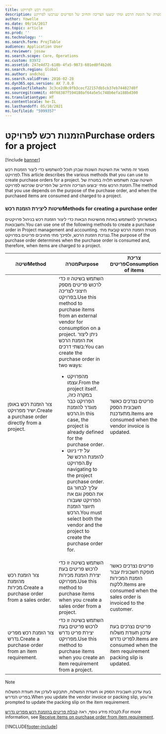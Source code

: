 ```yaml
---
title: הזמנות רכש לפרויקט
description: מאמר זה מתאר את השיטות השונות שבהן תוכל להשתמש כדי ליצור הזמנות רכש לפרויקט. השיטה שבה תשתמש תלויה במטרה של הזמנת הרכש ומתי יבוצעו הצריכה והחיוב של הפריטים שנרכשו לפרויקט.
author: Yowelle
ms.date: 09/14/2017
ms.topic: article
ms.prod: ''
ms.technology: ''
ms.search.form: ProjTable
audience: Application User
ms.reviewer: josaw
ms.search.scope: Core, Operations
ms.custom: 83972
ms.assetid: 247e4d72-610b-4fa5-9873-601ed0f4b2d6
ms.search.region: Global
ms.author: andchoi
ms.search.validFrom: 2016-02-28
ms.dyn365.ops.version: AX 7.0.0
ms.openlocfilehash: 3c3ce2d0c0fb3cecf22157db5cb37eb744027d0f
ms.sourcegitcommit: 40f68387f594180af64a5e5c748b6efa188bd300
ms.translationtype: HT
ms.contentlocale: he-IL
ms.lasthandoff: 05/10/2021
ms.locfileid: "5999357"
---
```

# <a name="purchase-orders-for-a-project"></a><span data-ttu-id="b4bd3-104">הזמנות רכש לפרויקט</span><span class="sxs-lookup"><span data-stu-id="b4bd3-104">Purchase orders for a project</span></span>

[!include [banner](../includes/banner.md)]

<span data-ttu-id="b4bd3-105">מאמר זה מתאר את השיטות השונות שבהן תוכל להשתמש כדי ליצור הזמנות רכש לפרויקט.</span><span class="sxs-lookup"><span data-stu-id="b4bd3-105">This article describes the various methods that you can use to create purchase orders for a project.</span></span> <span data-ttu-id="b4bd3-106">השיטה שבה תשתמש תלויה במטרה של הזמנת הרכש ומתי יבוצעו הצריכה והחיוב של הפריטים שנרכשו לפרויקט.</span><span class="sxs-lookup"><span data-stu-id="b4bd3-106">The method that you use depends on the purpose of the purchase order, and when the purchased items are consumed and charged to a project.</span></span>

### <a name="methods-for-creating-a-purchase-order"></a><span data-ttu-id="b4bd3-107">שיטות ליצירת הזמנת רכש</span><span class="sxs-lookup"><span data-stu-id="b4bd3-107">Methods for creating a purchase order</span></span>

<span data-ttu-id="b4bd3-108">באפשרותך להשתמש באחת מהשיטות הבאות כדי ליצור הזמנת רכש בניהול פרויקטים וחשבונאות.</span><span class="sxs-lookup"><span data-stu-id="b4bd3-108">You can use one of the following methods to create a purchase order in Project management and accounting.</span></span> <span data-ttu-id="b4bd3-109">מטרת הזמנת הרכש קובעת מתי נצרכת הזמנת הרכש, ולפיכך מתי מחויבים פריטים בפרויקט.</span><span class="sxs-lookup"><span data-stu-id="b4bd3-109">The purpose of the purchase order determines when the purchase order is consumed and, therefore, when items are charged to a project.</span></span>

<table>
<colgroup>
<col width="33%" />
<col width="33%" />
<col width="33%" />
</colgroup>
<thead>
<tr class="header">
<th><span data-ttu-id="b4bd3-110">שיטה</span><span class="sxs-lookup"><span data-stu-id="b4bd3-110">Method</span></span></th>
<th><span data-ttu-id="b4bd3-111">מטרה</span><span class="sxs-lookup"><span data-stu-id="b4bd3-111">Purpose</span></span></th>
<th><span data-ttu-id="b4bd3-112">צריכת פריטים</span><span class="sxs-lookup"><span data-stu-id="b4bd3-112">Consumption of items</span></span></th>
</tr>
</thead>
<tbody>
<tr class="odd">
<td><span data-ttu-id="b4bd3-113">צור הזמנת רכש באופן ישיר מפרויקט.</span><span class="sxs-lookup"><span data-stu-id="b4bd3-113">Create a purchase order directly from a project.</span></span></td>
<td><span data-ttu-id="b4bd3-114">השתמש בשיטה זו כדי לרכוש פריטים מספק חיצוני לצריכה בפרויקט.</span><span class="sxs-lookup"><span data-stu-id="b4bd3-114">Use this method to purchase items from an external vendor for consumption on a project.</span></span> <span data-ttu-id="b4bd3-115">ניתן ליצור את הזמנת הרכש בשתי דרכים:</span><span class="sxs-lookup"><span data-stu-id="b4bd3-115">You can create the purchase order in two ways:</span></span>
<ul>
<li><span data-ttu-id="b4bd3-116">מהפרויקט עצמו.</span><span class="sxs-lookup"><span data-stu-id="b4bd3-116">From the project itself.</span></span> <span data-ttu-id="b4bd3-117">במקרה כזה, הפרויקט כבר מוגדר להזמנת הרכש.</span><span class="sxs-lookup"><span data-stu-id="b4bd3-117">In this case, the project is already defined for the purchase order.</span></span></li>
<li><span data-ttu-id="b4bd3-118">על ידי ניווט להזמנת הרכש של הפרויקט.</span><span class="sxs-lookup"><span data-stu-id="b4bd3-118">By navigating to the project purchase order.</span></span> <span data-ttu-id="b4bd3-119">עליך לבחור גם את הספק וגם את הפרויקט שעבורו תיווצר הזמנת הרכש.</span><span class="sxs-lookup"><span data-stu-id="b4bd3-119">You must select both the vendor and the project to create the purchase order for.</span></span></li>
</ul></td>
<td><span data-ttu-id="b4bd3-120">פריטים נצרכים כאשר חשבונית הספק מתעדכנת.</span><span class="sxs-lookup"><span data-stu-id="b4bd3-120">Items are consumed when the vendor invoice is updated.</span></span></td>
</tr>
<tr class="even">
<td><span data-ttu-id="b4bd3-121">צור הזמנת רכש מהזמנת מכירות.</span><span class="sxs-lookup"><span data-stu-id="b4bd3-121">Create a purchase order from a sales order.</span></span></td>
<td><span data-ttu-id="b4bd3-122">השתמש בשיטה זו כדי לרכוש פריטים בעת יצירת הזמנת מכירות מפרויקט.</span><span class="sxs-lookup"><span data-stu-id="b4bd3-122">Use this method to purchase items when you create a sales order from a project.</span></span></td>
<td><span data-ttu-id="b4bd3-123">פריטים נצרכים כאשר מופקת חשבונית עבור הזמנת המכירות ללקוח.</span><span class="sxs-lookup"><span data-stu-id="b4bd3-123">Items are consumed when the sales order is invoiced to the customer.</span></span></td>
</tr>
<tr class="odd">
<td><span data-ttu-id="b4bd3-124">צור הזמנת רכש מפריט נדרש.</span><span class="sxs-lookup"><span data-stu-id="b4bd3-124">Create a purchase order from an item requirement.</span></span></td>
<td><span data-ttu-id="b4bd3-125">השתמש בשיטה זו כדי לרכוש פריטים בעת יצירת פריט נדרש מפרויקט.</span><span class="sxs-lookup"><span data-stu-id="b4bd3-125">Use this method to purchase items when you create an item requirement from a project.</span></span></td>
<td><span data-ttu-id="b4bd3-126">פריטים נצרכים בעת עדכון תעודת משלוח לפריט נדרש.</span><span class="sxs-lookup"><span data-stu-id="b4bd3-126">Items are consumed when the item requirement packing slip is updated.</span></span></td>
</tr>
</tbody>
</table>

> [!NOTE] 
> <span data-ttu-id="b4bd3-127">בעת עדכון חשבונית הספק או תעודת המשלוח, תתבקש לעדכן את תעודת המשלוח בפריט הנדרש.</span><span class="sxs-lookup"><span data-stu-id="b4bd3-127">When you update the vendor invoice or packing slip, you're prompted to update the packing slip on the item requirement.</span></span>

<span data-ttu-id="b4bd3-128">לקבלת מידע נוסף, ראה [קבלת פריטים בהזמנת רכש מפריט נדרש](tasks/receive-items-purchase-order-item-requirement.md).</span><span class="sxs-lookup"><span data-stu-id="b4bd3-128">For more information, see [Receive items on purchase order from item requirement](tasks/receive-items-purchase-order-item-requirement.md).</span></span>



[!INCLUDE[footer-include](../includes/footer-banner.md)]